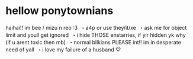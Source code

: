 # hellow ponytownians
haihai!! im bee / mizu n reo :3
⁠
・⁠a4p or use they/it/xe
⁠
・ask me for object limit and youll get ignored
⁠
・⁠i hide THOSE enstarries, if yir hidden yk why (if u arent toxic then mb)
⁠
・normal bllkians PLEASE int!! im in desperate need of yall
⁠
・⁠i love my failure of a husband ♡
